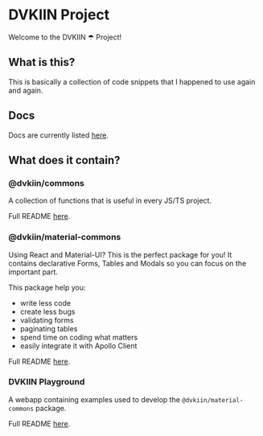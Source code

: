 # DVKIIN Project

Welcome to the DVKIIN ☂ Project! 

## What is this?

This is basically a collection of code snippets that I happened to use again and again.

## Docs

Docs are currently listed [here](https://material-commons.dvkiin.xyz).

## What does it contain?

### @dvkiin/commons

A collection of functions that is useful in every JS/TS project.

Full README [here](./commons).

### @dvkiin/material-commons

Using React and Material-UI? This is the perfect package for you!
It contains declarative Forms, Tables and Modals so you can focus on the important part.

This package help you:
 - write less code
 - create less bugs
 - validating forms
 - paginating tables
 - spend time on coding what matters
 - easily integrate it with Apollo Client

Full README [here](./material-commons).

### DVKIIN Playground

A webapp containing examples used to develop the `@dvkiin/material-commons` package.

Full README [here](./playground).
